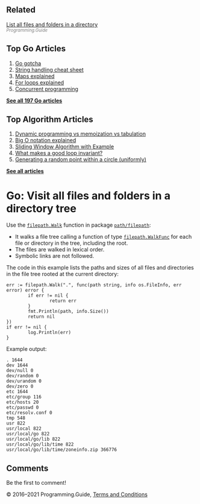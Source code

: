 ## Related

[List all files and folders in a directory](list-files-in-directory.html)  
<span style="color: grey; font-style: italic; font-size: smaller">Programming.Guide</span>

## Top Go Articles

1.  [Go gotcha](go-gotcha.html)
2.  [String handling cheat sheet](string-functions-reference-cheat-sheet.html)
3.  [Maps explained](maps-explained.html)
4.  [For loops explained](for-loop.html)
5.  [Concurrent programming](go-concurrency-tutorial.html)

[**See all 197 Go articles**](index.html)

## Top Algorithm Articles

1.  [Dynamic programming vs memoization vs tabulation](../dynamic-programming-vs-memoization-vs-tabulation.html)
2.  [Big O notation explained](../big-o-notation-explained.html)
3.  [Sliding Window Algorithm with Example](../sliding-window-example.html)
4.  [What makes a good loop invariant?](../what-makes-a-good-loop-invariant.html)
5.  [Generating a random point within a circle (uniformly)](../random-point-within-circle.html)

[**See all articles**](../index.html)

# Go: Visit all files and folders in a directory tree

Use the [`filepath.Walk`](https://golang.org/pkg/path/filepath/#Walk) function in package [`path/filepath`](https://golang.org/pkg/path/filepath/):

- It walks a file tree calling a function of type [`filepath.WalkFunc`](https://golang.org/pkg/path/filepath/#WalkFunc) for each file or directory in the tree, including the root.
- The files are walked in lexical order.
- Symbolic links are not followed.

The code in this example lists the paths and sizes of all files and directories in the file tree rooted at the current directory:

    err := filepath.Walk(".", func(path string, info os.FileInfo, err error) error {
            if err != nil {
                    return err
            }
            fmt.Println(path, info.Size())
            return nil
    })
    if err != nil {
            log.Println(err)
    }

Example output:

    . 1644
    dev 1644
    dev/null 0
    dev/random 0
    dev/urandom 0
    dev/zero 0
    etc 1644
    etc/group 116
    etc/hosts 20
    etc/passwd 0
    etc/resolv.conf 0
    tmp 548
    usr 822
    usr/local 822
    usr/local/go 822
    usr/local/go/lib 822
    usr/local/go/lib/time 822
    usr/local/go/lib/time/zoneinfo.zip 366776

## Comments

Be the first to comment!

© 2016–2021 Programming.Guide, [Terms and Conditions](../terms-and-conditions.html)
